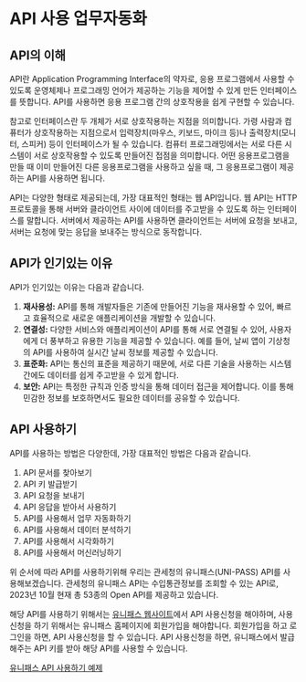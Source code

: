 # API 사용 업무자동화

## API의 이해
API란 Application Programming Interface의 약자로, 응용 프로그램에서 사용할 수 있도록 운영체제나 프로그래밍 언어가 제공하는 기능을 제어할 수 있게 만든 인터페이스를 뜻합니다. API를 사용하면 응용 프로그램 간의 상호작용을 쉽게 구현할 수 있습니다.  

참고로 인터페이스란 두 개체가 서로 상호작용하는 지점을 의미합니다. 가령 사람과 컴퓨터가 상호작용하는 지점으로서 입력장치(마우스, 키보드, 마이크 등)나 출력장치(모니터, 스피커) 등이 인터페이스가 될 수 있습니다. 컴퓨터 프로그래밍에서는 서로 다른 시스템이 서로 상호작용할 수 있도록 만들어진 접점을 의미합니다. 어떤 응용프로그램을 만들 때 이미 만들어진 다른 응용프로그램을 사용하고 싶을 때, 그 응용프로그램이 제공하는 API를 사용하면 됩니다. 

API는 다양한 형태로 제공되는데, 가장 대표적인 형태는 웹 API입니다. 웹 API는 HTTP 프로토콜을 통해 서버와 클라이언트 사이에 데이터를 주고받을 수 있도록 하는 인터페이스를 말합니다. 서버에서 제공하는 API를 사용하면 클라이언트는 서버에 요청을 보내고, 서버는 요청에 맞는 응답을 보내주는 방식으로 동작합니다.  

## API가 인기있는 이유
API가 인기있는 이유는 다음과 같습니다.  
1. **재사용성:** API를 통해 개발자들은 기존에 만들어진 기능을 재사용할 수 있어, 빠르고 효율적으로 새로운 애플리케이션을 개발할 수 있습니다.  
2. **연결성:** 다양한 서비스와 애플리케이션이 API를 통해 서로 연결될 수 있어, 사용자에게 더 풍부하고 유용한 기능을 제공할 수 있습니다. 예를 들어, 날씨 앱이 기상청의 API를 사용하여 실시간 날씨 정보를 제공할 수 있습니다.
3. **표준화:** API는 통신의 표준을 제공하기 때문에, 서로 다른 기술을 사용하는 시스템 간에도 데이터를 쉽게 주고받을 수 있게 합니다.
4. **보안:** API는 특정한 규칙과 인증 방식을 통해 데이터 접근을 제어합니다. 이를 통해 민감한 정보를 보호하면서도 필요한 데이터를 공유할 수 있습니다. 

## API 사용하기
API를 사용하는 방법은 다양한데, 가장 대표적인 방법은 다음과 같습니다.
1. API 문서를 찾아보기
2. API 키 발급받기
3. API 요청을 보내기
4. API 응답을 받아서 사용하기
5. API를 사용해서 업무 자동화하기
6. API를 사용해서 데이터 분석하기
7. API를 사용해서 시각화하기
8. API를 사용해서 머신러닝하기

위 순서에 따라 API를 사용하기위해 우리는 관세청의 유니패스(UNI-PASS) API를 사용해보겠습니다. 관세청의 유니패스 API는 수입통관정보를 조회할 수 있는 API로, 2023년 10월 현재 총 53종의 Open API를 제공하고 있습니다.  

해당 API를 사용하기 위해서는 [유니패스 웹사이트](https://unipass.customs.go.kr/csp/index.do)에서 API 사용신청을 해야하며, 사용신청을 하기 위해서는 유니패스 홈페이지에 회원가입을 해야합니다. 회원가입을 하고 로그인을 하면, API 사용신청을 할 수 있습니다. API 사용신청을 하면, 유니패스에서 발급해주는 API 키를 받아 해당 API를 사용할 수 있습니다.  

[유니패스 API 사용하기 예제](uni-passApiApplication.md)